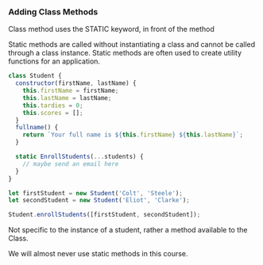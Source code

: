 ### Adding Class Methods

Class method uses the STATIC keyword, in front of the method

Static methods are called without instantiating a class and cannot be called through a class instance.
Static methods are often used to create utility functions for an application.

```javascript
class Student {
  constructor(firstName, lastName) {
    this.firstName = firstName;
    this.lastName = lastName;
    this.tardies = 0;
    this.scores = [];
  }
  fullname() {
    return `Your full name is ${this.firstName} ${this.lastName}`;
  }

  static EnrollStudents(...students) {
    // maybe send an email here
  }
}

let firstStudent = new Student('Colt', 'Steele');
let secondStudent = new Student('Eliot', 'Clarke');

Student.enrollStudents([firstStudent, secondStudent]);
```

Not specific to the instance of a student, rather a method available to the Class.

We will almost never use static methods in this course.
